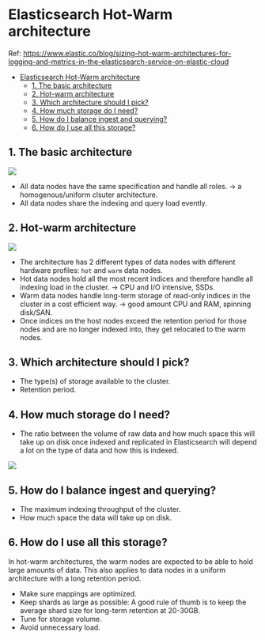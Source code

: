 # Elasticsearch Hot-Warm architecture

Ref: https://www.elastic.co/blog/sizing-hot-warm-architectures-for-logging-and-metrics-in-the-elasticsearch-service-on-elastic-cloud

- [Elasticsearch Hot-Warm architecture](#elasticsearch-hot-warm-architecture)
  - [1. The basic architecture](#1-the-basic-architecture)
  - [2. Hot-warm architecture](#2-hot-warm-architecture)
  - [3. Which architecture should I pick?](#3-which-architecture-should-i-pick)
  - [4. How much storage do I need?](#4-how-much-storage-do-i-need)
  - [5. How do I balance ingest and querying?](#5-how-do-i-balance-ingest-and-querying)
  - [6. How do I use all this storage?](#6-how-do-i-use-all-this-storage)

## 1. The basic architecture

![](https://images.contentstack.io/v3/assets/bltefdd0b53724fa2ce/blt5365b41d3c2bc21c/5c57e2988d25f6030ca0437d/uniform_cluster.png)

- All data nodes have the same specification and handle all roles. -> a homogenous/uniform clsuter architecture.
- All data nodes share the indexing and query load evently.

## 2. Hot-warm architecture

![](https://images.contentstack.io/v3/assets/bltefdd0b53724fa2ce/blte59c4541ff94d917/5c57e292a2b68bd90b9fee90/hot-warm_cluster.png)

- The architecture has 2 different types of data nodes with different hardware profiles: `hot` and `warm` data nodes.
- Hot data nodes hold all the most recent indices and therefore handle all indexing load in the cluster. -> CPU and I/O intensive, SSDs.
- Warm data nodes handle long-term storage of read-only indices in the cluster in a cost efficient way. -> good amount CPU and RAM, spinning disk/SAN.
- Once indices on the host nodes exceed the retention period for those nodes and are no longer indexed into, they get relocated to the warm nodes.

## 3. Which architecture should I pick?

- The type(s) of storage available to the cluster.
- Retention period.

## 4. How much storage do I need?

- The ratio between the volume of raw data and how much space this will take up on disk once indexed and replicated in Elasticsearch will depend a lot on the type of data and how this is indexed.

![](https://images.contentstack.io/v3/assets/bltefdd0b53724fa2ce/blt2797824a3f597c02/5c57e28c713ebdec0ba06f99/data_index_lifecycle.png)

## 5. How do I balance ingest and querying?

- The maximum indexing throughput of the cluster.
- How much space the data will take up on disk.

## 6. How do I use all this storage?

In hot-warm architectures, the warm nodes are expected to be able to hold large amounts of data. This also applies to data nodes in a uniform architecture with a long retention period.

- Make sure mappings are optimized.
- Keep shards as large as possible: A good rule of thumb is to keep the average shard size for long-term retention at 20-30GB.
- Tune for storage volume.
- Avoid unnecessary load.
